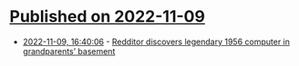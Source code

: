 # [Published on 2022-11-09](index.md)

* [2022-11-09, 16:40:06](https://lobste.rs/s/ifcqts/redditor_discovers_legendary_1956) - [Redditor discovers legendary 1956 computer in grandparents’ basement](https://arstechnica.com/information-technology/2022/11/redditor-discovers-legendary-1956-computer-in-grandparents-basement/)
